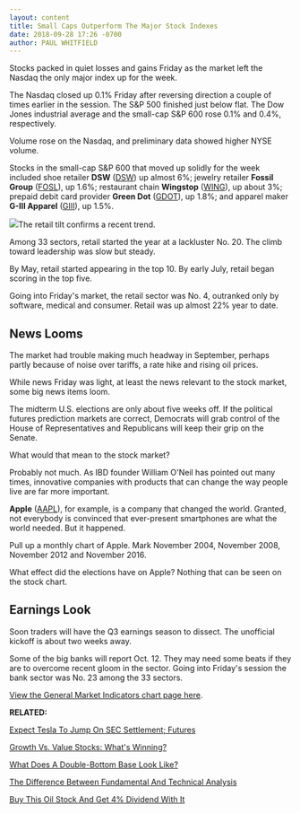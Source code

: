 ```yaml
---
layout: content
title: Small Caps Outperform The Major Stock Indexes
date: 2018-09-28 17:26 -0700
author: PAUL WHITFIELD
---
```






Stocks packed in quiet losses and gains Friday as the market left the Nasdaq the only major index up for the week.


The Nasdaq closed up 0.1% Friday after reversing direction a couple of times earlier in the session. The S&P 500 finished just below flat. The Dow Jones industrial average and the small-cap S&P 600 rose 0.1% and 0.4%, respectively.


Volume rose on the Nasdaq, and preliminary data showed higher NYSE volume.


Stocks in the small-cap S&P 600 that moved up solidly for the week included shoe retailer **DSW** ([DSW](https://research.investors.com/quote.aspx?symbol=DSW)) up almost 6%; jewelry retailer **Fossil Group** ([FOSL](https://research.investors.com/quote.aspx?symbol=FOSL)), up 1.6%; restaurant chain **Wingstop** ([WING](https://research.investors.com/quote.aspx?symbol=WING)), up about 3%; prepaid debit card provider **Green Dot** ([GDOT](https://research.investors.com/quote.aspx?symbol=GDOT)), up 1.8%; and apparel maker **G-III Apparel** ([GIII](https://research.investors.com/quote.aspx?symbol=GIII)), up 1.5%.


![](https://www.investors.com/wp-content/uploads/2018/09/MP09281818-282x300.jpg)The retail tilt confirms a recent trend.


Among 33 sectors, retail started the year at a lackluster No. 20. The climb toward leadership was slow but steady.


By May, retail started appearing in the top 10. By early July, retail began scoring in the top five.


Going into Friday's market, the retail sector was No. 4, outranked only by software, medical and consumer. Retail was up almost 22% year to date.


News Looms
----------


The market had trouble making much headway in September, perhaps partly because of noise over tariffs, a rate hike and rising oil prices.


While news Friday was light, at least the news relevant to the stock market, some big news items loom.


The midterm U.S. elections are only about five weeks off. If the political futures prediction markets are correct, Democrats will grab control of the House of Representatives and Republicans will keep their grip on the Senate.


What would that mean to the stock market?


Probably not much. As IBD founder William O'Neil has pointed out many times, innovative companies with products that can change the way people live are far more important.


**Apple** ([AAPL](https://research.investors.com/quote.aspx?symbol=AAPL)), for example, is a company that changed the world. Granted, not everybody is convinced that ever-present smartphones are what the world needed. But it happened.


Pull up a monthly chart of Apple. Mark November 2004, November 2008, November 2012 and November 2016.


What effect did the elections have on Apple? Nothing that can be seen on the stock chart.


Earnings Look
-------------


Soon traders will have the Q3 earnings season to dissect. The unofficial kickoff is about two weeks away.


Some of the big banks will report Oct. 12. They may need some beats if they are to overcome recent gloom in the sector. Going into Friday's session the bank sector was No. 23 among the 33 sectors.


[View the General Market Indicators chart page here](https://www.investors.com/wp-content/uploads/2018/09/GMI_100118.pdf).


**RELATED:**


[Expect Tesla To Jump On SEC Settlement; Futures](https://www.investors.com/market-trend/stock-market-today/dow-jones-futures-tesla-stock-sec-settlement-us-canada-trade/)


[Growth Vs. Value Stocks: What's Winning?](https://www.investors.com/research/value-vs-growth-stocks-value-investing-lags-growth/)


[What Does A Double-Bottom Base Look Like?](https://www.investors.com/how-to-invest/investors-corner/what-is-double-bottom-base-biotech-stocks/)


[The Difference Between Fundamental And Technical Analysis](https://www.investors.com/how-to-invest/investors-corner/technical-analysis/)


[Buy This Oil Stock And Get 4% Dividend With It](https://www.investors.com/research/the-income-investor/best-dividend-stocks-helmerich-payne-stock/)




